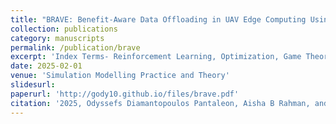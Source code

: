 ```yaml
---
title: "BRAVE: Benefit-Aware Data Offloading in UAV Edge Computing Using Multi-Agent Reinforcement Learning"
collection: publications
category: manuscripts
permalink: /publication/brave
excerpt: 'Index Terms- Reinforcement Learning, Optimization, Game Theory'
date: 2025-02-01
venue: 'Simulation Modelling Practice and Theory'
slidesurl: 
paperurl: 'http://gody10.github.io/files/brave.pdf'
citation: '2025, Odyssefs Diamantopoulos Pantaleon, Aisha B Rahman, and E. E. Tsiropoulou, "BRAVE: Benefit-Aware Data Offloading in UAV Edge Computing Using Multi-Agent Reinforcement Learning", Simulation Modelling Practice and Theory Journal, Accepted'
---
```


